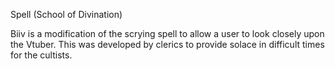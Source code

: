 Spell (School of Divination)

Biiv is a modification of the scrying spell to allow a user to look closely upon the Vtuber. This was developed by clerics to provide solace in difficult times for the cultists. 